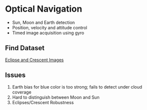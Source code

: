 # Optical Navigation

* Sun, Moon and Earth detection
* Position, velocity and attitude control
* Timed image acquisition using gyro

## Find Dataset

[Eclipse and Crescent Images](https://cornell.app.box.com/folder/106277463841)

## Issues

1. Earth bias for blue color is too strong; fails to detect under cloud coverage
2. Hard to distinguish between Moon and Sun
3. Eclipses/Crescent Robustness